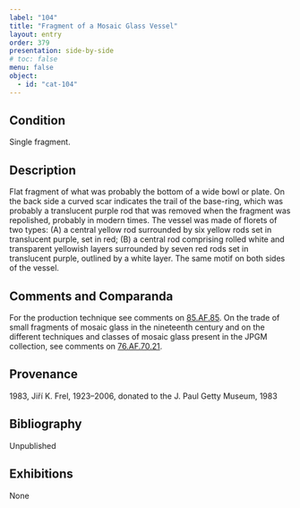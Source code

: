 ```yaml
---
label: "104"
title: "Fragment of a Mosaic Glass Vessel"
layout: entry
order: 379
presentation: side-by-side
# toc: false
menu: false
object:
  - id: "cat-104"
---
```


## Condition

Single fragment.

## Description

Flat fragment of what was probably the bottom of a wide bowl or plate. On the back side a curved scar indicates the trail of the base-ring, which was probably a translucent purple rod that was removed when the fragment was repolished, probably in modern times. The vessel was made of florets of two types: (A) a central yellow rod surrounded by six yellow rods set in translucent purple, set in red; (B) a central rod comprising rolled white and transparent yellowish layers surrounded by seven red rods set in translucent purple, outlined by a white layer. The same motif on both sides of the vessel.

## Comments and Comparanda

For the production technique see comments on [85.AF.85](#cat). On the trade of small fragments of mosaic glass in the nineteenth century and on the different techniques and classes of mosaic glass present in the JPGM collection, see comments on [76.AF.70.21](#cat).

## Provenance

1983, Jiří K. Frel, 1923–2006, donated to the J. Paul Getty Museum, 1983

## Bibliography

Unpublished

## Exhibitions

None
